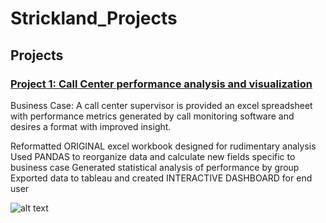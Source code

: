 # Strickland_Projects
## Projects
### [Project 1: Call Center performance analysis and visualization](https://github.com/wcstrickland/call_center)
Business Case: A call center supervisor is provided an excel spreadsheet with performance metrics generated by call monitoring software and desires a format with improved insight.

Reformatted ORIGINAL excel workbook designed for rudimentary analysis
Used PANDAS to reorganize data and calculate new fields specific to business case
Generated statistical analysis of performance by group
Exported data to tableau and created INTERACTIVE DASHBOARD for end user

![alt text](https://media.giphy.com/media/LoZyUPDg7HZu2sgd5I/giphy.gif)
